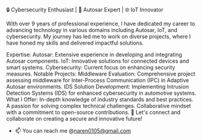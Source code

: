 🔒 Cybersecurity Enthusiast | 🚗 Autosar Expert | 🌐 IoT Innovator

With over 9 years of professional experience, I have dedicated my career to advancing technology in various domains including Autosar, IoT, and cybersecurity. My journey has led me to work on diverse projects, where I have honed my skills and delivered impactful solutions.

Expertise:
Autosar: Extensive experience in developing and integrating Autosar components.
IoT: Innovative solutions for connected devices and smart systems.
Cybersecurity: Current focus on enhancing security measures.
Notable Projects:
Middleware Evaluation: Comprehensive project assessing middleware for Inter-Process Communication (IPC) in Adaptive Autosar environments.
IDS Solution Development: Implementing Intrusion Detection Systems (IDS) for enhanced cybersecurity in automotive systems.
What I Offer:
In-depth knowledge of industry standards and best practices.
A passion for solving complex technical challenges.
Collaborative mindset with a commitment to open-source contributions.
🚀 Let's connect and collaborate on creating a secure and innovative future!
- 📫 You can reach me @naren0105@gmail.com

<!---
narenbakshi/narenbakshi is a ✨ special ✨ repository because its `README.md` (this file) appears on your GitHub profile.
You can click the Preview link to take a look at your changes.
--->
